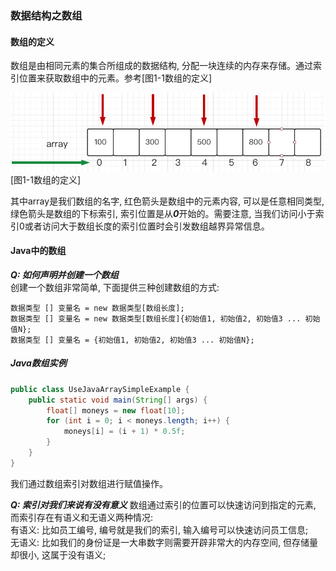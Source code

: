 ### 数据结构之数组

#### 数组的定义
数组是由相同元素的集合所组成的数据结构, 分配一块连续的内存来存储。通过索引位置来获取数组中的元素。参考[图1-1数组的定义]

![图1-1数组的定义](https://github.com/basebase/document/blob/master/DataStructure/%E6%95%B0%E7%BB%84/%E5%9B%BE%E7%89%87/%E6%95%B0%E7%BB%84%E5%AE%9A%E4%B9%89%E5%9B%BE%E7%89%87.png?raw=true)  
[图1-1数组的定义]

其中array是我们数组的名字, 红色箭头是数组中的元素内容, 可以是任意相同类型, 绿色箭头是数组的下标索引, 索引位置是从***0***开始的。需要注意, 当我们访问小于索引0或者访问大于数组长度的索引位置时会引发数组越界异常信息。

#### Java中的数组

***Q: 如何声明并创建一个数组***  
创建一个数组非常简单, 下面提供三种创建数组的方式:
```text
数据类型 [] 变量名 = new 数据类型[数组长度];
数据类型 [] 变量名 = new 数据类型[数组长度]{初始值1, 初始值2, 初始值3 ... 初始值N};
数据类型 [] 变量名 = {初始值1, 初始值2, 初始值3 ... 初始值N};
```

##### Java数组实例
```java
public class UseJavaArraySimpleExample {
    public static void main(String[] args) {
        float[] moneys = new float[10];
        for (int i = 0; i < moneys.length; i++) {
            moneys[i] = (i + 1) * 0.5f;
        }
    }
}
```

我们通过数组索引对数组进行赋值操作。

***Q: 索引对我们来说有没有意义***
数组通过索引的位置可以快速访问到指定的元素, 而索引存在有语义和无语义两种情况:  
有语义: 比如员工编号, 编号就是我们的索引, 输入编号可以快速访问员工信息;  
无语义: 比如我们的身份证是一大串数字则需要开辟非常大的内存空间, 但存储量却很小, 这属于没有语义;